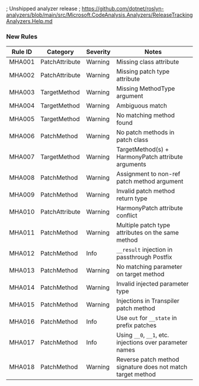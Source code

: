 ﻿; Unshipped analyzer release
; https://github.com/dotnet/roslyn-analyzers/blob/main/src/Microsoft.CodeAnalysis.Analyzers/ReleaseTrackingAnalyzers.Help.md

### New Rules

Rule ID |     Category     | Severity | Notes
--------|------------------|----------|----------------------------------------------------
MHA001  | PatchAttribute   | Warning  | Missing class attribute
MHA002  | PatchAttribute   | Warning  | Missing patch type attribute
MHA003  | TargetMethod     | Warning  | Missing MethodType argument
MHA004  | TargetMethod     | Warning  | Ambiguous match
MHA005  | TargetMethod     | Warning  | No matching method found
MHA006  | PatchMethod      | Warning  | No patch methods in patch class
MHA007  | TargetMethod     | Warning  | TargetMethod(s) + HarmonyPatch attribute arguments
MHA008  | PatchMethod      | Warning  | Assignment to non-ref patch method argument
MHA009  | PatchMethod      | Warning  | Invalid patch method return type
MHA010  | PatchAttribute   | Warning  | HarmonyPatch attribute conflict
MHA011  | PatchMethod      | Warning  | Multiple patch type attributes on the same method
MHA012  | PatchMethod      | Info     | `__result` injection in passthrough Postfix
MHA013  | PatchMethod      | Warning  | No matching parameter on target method
MHA014  | PatchMethod      | Warning  | Invalid injected parameter type
MHA015  | PatchMethod      | Warning  | Injections in Transpiler patch method
MHA016  | PatchMethod      | Info     | Use `out` for `__state` in prefix patches
MHA017  | PatchMethod      | Info     | Using `__0`, `__1`, etc. injections over parameter names
MHA018  | PatchMethod      | Warning  | Reverse patch method signature does not match target method